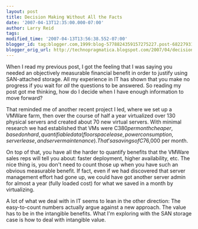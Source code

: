 ```yaml
---
layout: post
title: Decision Making Without All the Facts
date: '2007-04-13T12:35:00.000-07:00'
author: Larry Reid
tags: 
modified_time: '2007-04-13T13:56:38.552-07:00'
blogger_id: tag:blogger.com,1999:blog-5778824359157275227.post-682279312694112888
blogger_orig_url: http://technopragmatica.blogspot.com/2007/04/decision-making-without-all-facts.html
---
```


When I read my previous post, I got the feeling that I was saying you
needed an objectively measurable financial benefit in order to justify
using SAN-attached storage. All my experience in IT has shown that you
make no progress if you wait for <span style="font-style:
italic;">all</span> the questions to be answered. So reading my post got
me thinking, how do I decide when I have enough information to move
forward?  
  
That reminded me of another recent project I led, where we set up a
VMWare farm, then over the course of half a year virtualized over 130
physical servers and created about 70 new virtual servers. With minimal
research we had established that VMs were C$380 per month cheaper, based
on hard, quantifiable data (floor space lease, power consumption, server
lease, and server maintenance). That's a savings of C$76,000 per month. 

  
On top of that, you have all the harder to quantify benefits that the
VMWare sales reps will tell you about: faster deployment, higher
availability, etc. The nice thing is, you don't need to count those up
when you have such an obvious measurable benefit. If fact, even if we
had discovered that server management effort had gone up, we could have
got another server admin for almost a year (fully loaded cost) for what
we saved in a month by virtualizing.  
  
A lot of what we deal with in IT seems to lean in the other direction:
The easy-to-count numbers actually argue against a new approach. The
value has to be in the intangible benefits. What I'm exploring with the
SAN storage case is how to deal with intangible value.

